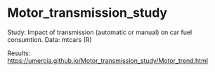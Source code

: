 # Motor_transmission_study
Study: Impact of transmission (automatic or manual) on car fuel consumtion.
Data: mtcars (R)

Results: https://umercia.github.io/Motor_transmission_study/Motor_trend.html
